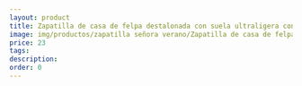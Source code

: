 ```yaml
---
layout: product
title: Zapatilla de casa de felpa destalonada con suela ultraligera con banda de puntos 
image: img/productos/zapatilla señora verano/Zapatilla de casa de felpa destalonada con suela ultraligera con banda de puntos =23.webp
price: 23
tags: 
description: 
order: 0
---
```


